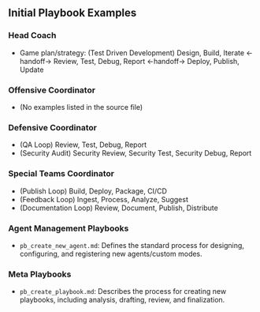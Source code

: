 ## Initial Playbook Examples

### Head Coach

-   Game plan/strategy: (Test Driven Development) Design, Build, Iterate <-handoff-> Review, Test, Debug, Report <-handoff-> Deploy, Publish, Update

### Offensive Coordinator

-   (No examples listed in the source file)

### Defensive Coordinator

-   (QA Loop) Review, Test, Debug, Report
-   (Security Audit) Security Review, Security Test, Security Debug, Report

### Special Teams Coordinator

-   (Publish Loop) Build, Deploy, Package, CI/CD
-   (Feedback Loop) Ingest, Process, Analyze, Suggest
-   (Documentation Loop) Review, Document, Publish, Distribute

### Agent Management Playbooks

-   `pb_create_new_agent.md`: Defines the standard process for designing, configuring, and registering new agents/custom modes.

### Meta Playbooks

-   `pb_create_playbook.md`: Describes the process for creating new playbooks, including analysis, drafting, review, and finalization.